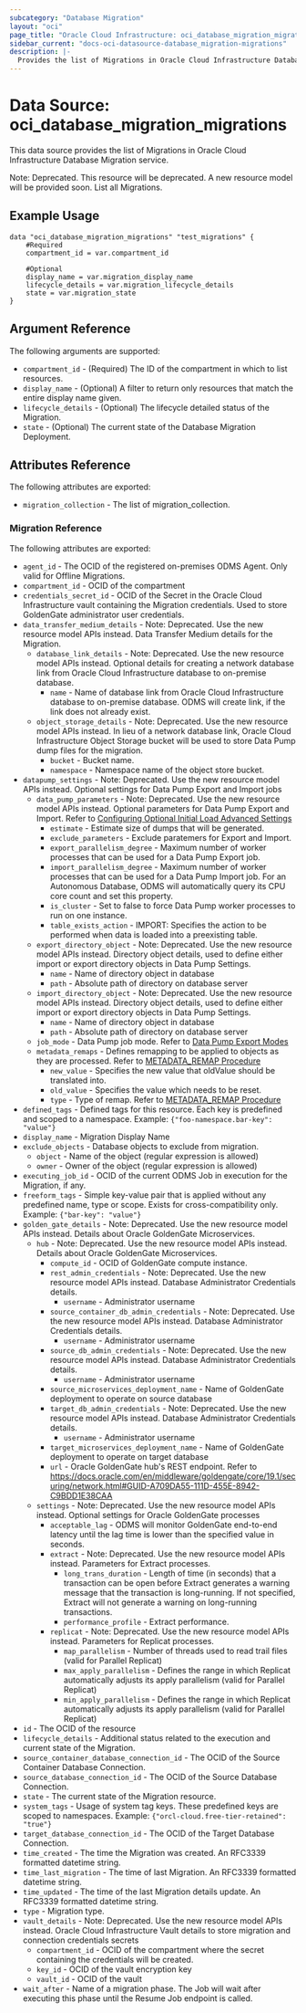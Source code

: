 ```yaml
---
subcategory: "Database Migration"
layout: "oci"
page_title: "Oracle Cloud Infrastructure: oci_database_migration_migrations"
sidebar_current: "docs-oci-datasource-database_migration-migrations"
description: |-
  Provides the list of Migrations in Oracle Cloud Infrastructure Database Migration service
---
```


# Data Source: oci_database_migration_migrations
This data source provides the list of Migrations in Oracle Cloud Infrastructure Database Migration service.

Note: Deprecated. This resource will be deprecated. A new resource model will be provided soon.
List all Migrations.


## Example Usage

```hcl
data "oci_database_migration_migrations" "test_migrations" {
	#Required
	compartment_id = var.compartment_id

	#Optional
	display_name = var.migration_display_name
	lifecycle_details = var.migration_lifecycle_details
	state = var.migration_state
}
```

## Argument Reference

The following arguments are supported:

* `compartment_id` - (Required) The ID of the compartment in which to list resources. 
* `display_name` - (Optional) A filter to return only resources that match the entire display name given. 
* `lifecycle_details` - (Optional) The lifecycle detailed status of the Migration. 
* `state` - (Optional) The current state of the Database Migration Deployment. 


## Attributes Reference

The following attributes are exported:

* `migration_collection` - The list of migration_collection.

### Migration Reference

The following attributes are exported:

* `agent_id` - The OCID of the registered on-premises ODMS Agent. Only valid for Offline Migrations. 
* `compartment_id` - OCID of the compartment 
* `credentials_secret_id` - OCID of the Secret in the Oracle Cloud Infrastructure vault containing the Migration credentials. Used to store GoldenGate administrator user credentials. 
* `data_transfer_medium_details` - Note: Deprecated. Use the new resource model APIs instead. Data Transfer Medium details for the Migration. 
	* `database_link_details` - Note: Deprecated. Use the new resource model APIs instead. Optional details for creating a network database link from Oracle Cloud Infrastructure database to on-premise database. 
		* `name` - Name of database link from Oracle Cloud Infrastructure database to on-premise database. ODMS will create link, if the link does not already exist. 
	* `object_storage_details` - Note: Deprecated. Use the new resource model APIs instead. In lieu of a network database link, Oracle Cloud Infrastructure Object Storage bucket will be used to store Data Pump dump files for the migration. 
		* `bucket` - Bucket name. 
		* `namespace` - Namespace name of the object store bucket. 
* `datapump_settings` - Note: Deprecated. Use the new resource model APIs instead. Optional settings for Data Pump Export and Import jobs 
	* `data_pump_parameters` - Note: Deprecated. Use the new resource model APIs instead. Optional parameters for Data Pump Export and Import. Refer to [Configuring Optional Initial Load Advanced Settings](https://docs.us.oracle.com/en/cloud/paas/database-migration/dmsus/working-migration-resources.html#GUID-24BD3054-FDF8-48FF-8492-636C1D4B71ED) 
		* `estimate` - Estimate size of dumps that will be generated. 
		* `exclude_parameters` - Exclude paratemers for Export and Import. 
		* `export_parallelism_degree` - Maximum number of worker processes that can be used for a Data Pump Export job. 
		* `import_parallelism_degree` - Maximum number of worker processes that can be used for a Data Pump Import job. For an Autonomous Database, ODMS will automatically query its CPU core count and set this property. 
		* `is_cluster` - Set to false to force Data Pump worker processes to run on one instance. 
		* `table_exists_action` - IMPORT: Specifies the action to be performed when data is loaded into a preexisting table. 
	* `export_directory_object` - Note: Deprecated. Use the new resource model APIs instead. Directory object details, used to define either import or export directory objects in Data Pump Settings. 
		* `name` - Name of directory object in database 
		* `path` - Absolute path of directory on database server 
	* `import_directory_object` - Note: Deprecated. Use the new resource model APIs instead. Directory object details, used to define either import or export directory objects in Data Pump Settings. 
		* `name` - Name of directory object in database 
		* `path` - Absolute path of directory on database server 
	* `job_mode` - Data Pump job mode. Refer to [Data Pump Export Modes ](https://docs.oracle.com/en/database/oracle/oracle-database/19/sutil/oracle-data-pump-export-utility.html#GUID-8E497131-6B9B-4CC8-AA50-35F480CAC2C4) 
	* `metadata_remaps` - Defines remapping to be applied to objects as they are processed. Refer to [METADATA_REMAP Procedure ](https://docs.oracle.com/en/database/oracle/oracle-database/19/arpls/DBMS_DATAPUMP.html#GUID-0FC32790-91E6-4781-87A3-229DE024CB3D) 
		* `new_value` - Specifies the new value that oldValue should be translated into. 
		* `old_value` - Specifies the value which needs to be reset. 
		* `type` - Type of remap. Refer to [METADATA_REMAP Procedure ](https://docs.oracle.com/en/database/oracle/oracle-database/19/arpls/DBMS_DATAPUMP.html#GUID-0FC32790-91E6-4781-87A3-229DE024CB3D) 
* `defined_tags` - Defined tags for this resource. Each key is predefined and scoped to a namespace. Example: `{"foo-namespace.bar-key": "value"}` 
* `display_name` - Migration Display Name 
* `exclude_objects` - Database objects to exclude from migration. 
	* `object` - Name of the object (regular expression is allowed) 
	* `owner` - Owner of the object (regular expression is allowed) 
* `executing_job_id` - OCID of the current ODMS Job in execution for the Migration, if any. 
* `freeform_tags` - Simple key-value pair that is applied without any predefined name, type or scope. Exists for cross-compatibility only. Example: `{"bar-key": "value"}` 
* `golden_gate_details` - Note: Deprecated. Use the new resource model APIs instead. Details about Oracle GoldenGate Microservices. 
	* `hub` - Note: Deprecated. Use the new resource model APIs instead. Details about Oracle GoldenGate Microservices. 
		* `compute_id` - OCID of GoldenGate compute instance. 
		* `rest_admin_credentials` - Note: Deprecated. Use the new resource model APIs instead. Database Administrator Credentials details. 
			* `username` - Administrator username 
		* `source_container_db_admin_credentials` - Note: Deprecated. Use the new resource model APIs instead. Database Administrator Credentials details. 
			* `username` - Administrator username 
		* `source_db_admin_credentials` - Note: Deprecated. Use the new resource model APIs instead. Database Administrator Credentials details. 
			* `username` - Administrator username 
		* `source_microservices_deployment_name` - Name of GoldenGate deployment to operate on source database 
		* `target_db_admin_credentials` - Note: Deprecated. Use the new resource model APIs instead. Database Administrator Credentials details. 
			* `username` - Administrator username 
		* `target_microservices_deployment_name` - Name of GoldenGate deployment to operate on target database 
		* `url` - Oracle GoldenGate hub's REST endpoint. Refer to https://docs.oracle.com/en/middleware/goldengate/core/19.1/securing/network.html#GUID-A709DA55-111D-455E-8942-C9BDD1E38CAA 
	* `settings` - Note: Deprecated. Use the new resource model APIs instead. Optional settings for Oracle GoldenGate processes 
		* `acceptable_lag` - ODMS will monitor GoldenGate end-to-end latency until the lag time is lower than the specified value in seconds. 
		* `extract` - Note: Deprecated. Use the new resource model APIs instead. Parameters for Extract processes. 
			* `long_trans_duration` - Length of time (in seconds) that a transaction can be open before Extract generates a warning message that the transaction is long-running. If not specified, Extract will not generate a warning on long-running transactions. 
			* `performance_profile` - Extract performance. 
		* `replicat` - Note: Deprecated. Use the new resource model APIs instead. Parameters for Replicat processes. 
			* `map_parallelism` - Number of threads used to read trail files (valid for Parallel Replicat) 
			* `max_apply_parallelism` - Defines the range in which Replicat automatically adjusts its apply parallelism (valid for Parallel Replicat) 
			* `min_apply_parallelism` - Defines the range in which Replicat automatically adjusts its apply parallelism (valid for Parallel Replicat) 
* `id` - The OCID of the resource 
* `lifecycle_details` - Additional status related to the execution and current state of the Migration. 
* `source_container_database_connection_id` - The OCID of the Source Container Database Connection. 
* `source_database_connection_id` - The OCID of the Source Database Connection. 
* `state` - The current state of the Migration resource. 
* `system_tags` - Usage of system tag keys. These predefined keys are scoped to namespaces. Example: `{"orcl-cloud.free-tier-retained": "true"}` 
* `target_database_connection_id` - The OCID of the Target Database Connection. 
* `time_created` - The time the Migration was created. An RFC3339 formatted datetime string. 
* `time_last_migration` - The time of last Migration. An RFC3339 formatted datetime string. 
* `time_updated` - The time of the last Migration details update. An RFC3339 formatted datetime string. 
* `type` - Migration type. 
* `vault_details` - Note: Deprecated. Use the new resource model APIs instead. Oracle Cloud Infrastructure Vault details to store migration and connection credentials secrets 
	* `compartment_id` - OCID of the compartment where the secret containing the credentials will be created. 
	* `key_id` - OCID of the vault encryption key 
	* `vault_id` - OCID of the vault 
* `wait_after` - Name of a migration phase. The Job will wait after executing this phase until the Resume Job endpoint is called. 

